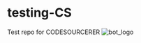 # testing-CS
Test repo for CODESOURCERER
![bot_logo](https://github.com/user-attachments/assets/a79791a2-d67b-4d28-ad79-4dd184b4b10e)

